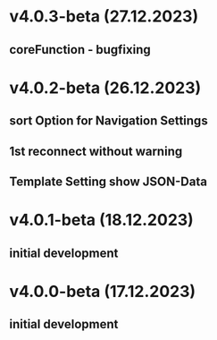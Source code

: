 # v4.0.3-beta (27.12.2023)
## coreFunction - bugfixing

# v4.0.2-beta (26.12.2023)
## sort Option for Navigation Settings
## 1st reconnect without warning
## Template Setting show JSON-Data

# v4.0.1-beta (18.12.2023)
## initial development

# v4.0.0-beta (17.12.2023)
## initial development
